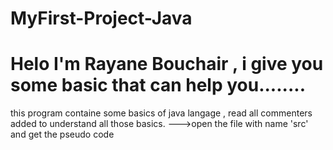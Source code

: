 # MyFirst-Project-Java
# Helo I'm Rayane Bouchair , i give you some basic that can help you........
this program containe some basics of java langage , read all commenters added to understand all those basics.
--->open the file with name 'src' and get the pseudo code 
